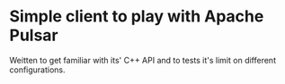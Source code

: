 # Simple client to play with Apache Pulsar

Weitten to get familiar with its' C++ API and to tests it's limit on different configurations.
